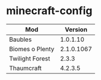 # minecraft-config

<table>
<thead>
  <tr>
    <th>Mod</th>
    <th>Version</th>
  </tr>
</thead>
<tbody>
  <tr>
    <td>Baubles</td><td>1.0.1.10</td>
  </tr>
  <tr>
    <td>Biomes o Plenty</td><td>2.1.0.1067</td>
  </tr>
  <tr>
    <td>Twilight Forest</td><td>2.3.3</td>
  </tr>
  <tr>
    <td>Thaumcraft</td><td>4.2.3.5</td>
  </tr>
</tbody>
</table>
